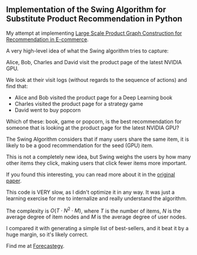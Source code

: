 ## Implementation of the Swing Algorithm for Substitute Product Recommendation in Python

My attempt at implementing [Large Scale Product Graph Construction for Recommendation in E-commerce](https://arxiv.org/abs/2010.05525).

A very high-level idea of what the Swing algorithm tries to capture:

Alice, Bob, Charles and David visit the product page of the latest NVIDIA GPU.

We look at their visit logs (without regards to the sequence of actions) and find that:
- Alice and Bob visited the product page for a Deep Learning book
- Charles visited the product page for a strategy game
- David went to buy popcorn

Which of these: book, game or popcorn, is the best recommendation for someone that is looking at the product page for the latest NVIDIA GPU?

The Swing Algorithm considers that if many users share the same item, it is likely to be a good recommendation for the seed (GPU) item.

This is not a completely new idea, but Swing weighs the users by how many other items they click, making users that click fewer items more important.

If you found this interesting, you can read more about it in the [original paper](https://arxiv.org/abs/2010.05525).

This code is VERY slow, as I didn't optimize it in any way. It was just a learning exercise for me to internalize and really understand the algorithm.

The complexity is $O(T \cdot N^2 \cdot M)$, where $T$ is the number of items, $N$ is the average degree of item nodes and $M$ is the average degree of user nodes.

I compared it with generating a simple list of best-sellers, and it beat it by a huge margin, so it's likely correct.

Find me at [Forecastegy](https://forecastegy.com).